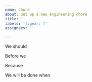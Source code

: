 ```yaml
---
name: Chore
about: Set up a new engineering chore
title: ''
labels: '(:gear: )'
assignees: ''

---
```


We should <TASK>

Before we <DEPENDENCY>

Because <VALUE>

We will be done when <OUTCOME>
